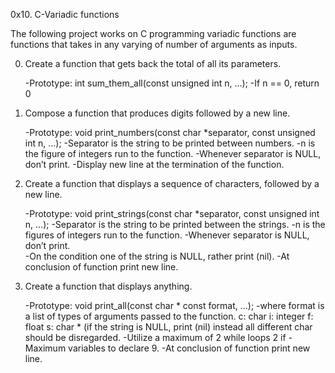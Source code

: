 0x10. C-Variadic functions

The following project works on C programming variadic functions are functions that takes in any varying of number of arguments as inputs.

0. Create a function that gets back the total of all its parameters.

	-Prototype: int sum_them_all(const unsigned int n, ...);
	-If n == 0, return 0

1. Compose a function that produces digits followed by a new line.
	
	-Prototype: void print_numbers(const char *separator, const unsigned int n, ...);
	-Separator is the string to be printed between numbers.
	-n is the figure of integers run to the function.
	-Whenever separator is NULL, don’t print.
	-Display new line at the termination of the function.

2. Create a function that displays a sequence of characters, followed by a new line.

	-Prototype: void print_strings(const char *separator, const unsigned int n, ...);
	-Separator is the string to be printed between the strings.
	-n is the figures of integers run to the function.
	-Whenever separator is NULL, don’t print.	
	-On the condition one of the string is NULL, rather print (nil).
	-At conclusion of function print new line.

3. Create a function that displays anything.

	-Prototype: void print_all(const char * const format, ...);
	-where format is a list of types of arguments passed to the function.
		c: char
		i: integer
		f: float
		s: char * (if the string is NULL, print (nil) instead all different char should be disregarded.
	-Utilize a maximum of
		2 while loops
		2 if
	-Maximum variables to declare 9.
	-At conclusion of function print new line.
